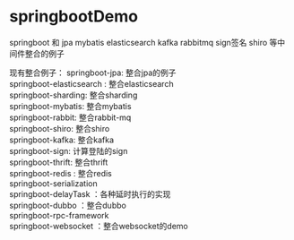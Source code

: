 # springbootDemo
springboot 和 jpa mybatis elasticsearch kafka rabbitmq sign签名 shiro 等中间件整合的例子

现有整合例子：
springboot-jpa: 整合jpa的例子      <br>
springboot-elasticsearch : 整合elasticsearch    <br>
springboot-sharding: 整合sharding   <br>
springboot-mybatis: 整合mybatis   <br>
springboot-rabbit: 整合rabbit-mq  <br>
springboot-shiro: 整合shiro  <br>
springboot-kafka: 整合kafka  <br>
springboot-sign: 计算登陆的sign  <br>
springboot-thrift: 整合thrift  <br>
springboot-redis : 整合redis  <br>
springboot-serialization  <br>
springboot-delayTask ：各种延时执行的实现  <br>
springboot-dubbo ：整合dubbo <br>
springboot-rpc-framework  <br>
springboot-websocket ：整合websocket的demo  <br>
